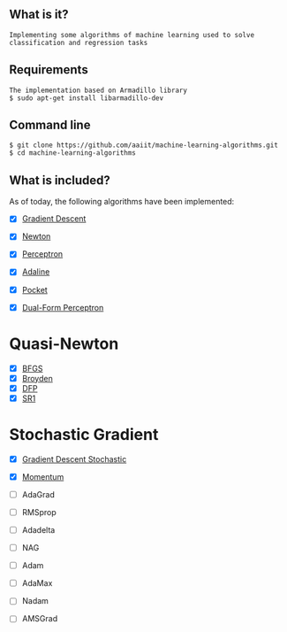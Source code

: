 ## What is it?
	Implementing some algorithms of machine learning used to solve classification and regression tasks
## Requirements
	The implementation based on Armadillo library
	$ sudo apt-get install libarmadillo-dev

## Command line
	$ git clone https://github.com/aaiit/machine-learning-algorithms.git
	$ cd machine-learning-algorithms

## What is included?

As of today, the following algorithms have been implemented:

- [x]  [Gradient Descent](algorithms/GradientDescent.h)
- [x]  [Newton](algorithms/Newton.h)
- [x]  [Perceptron](algorithms/Perceptron.h)
- [x]  [Adaline](algorithms/Adaline.h)
- [x]  [Pocket](algorithms/Pocket.h)
- [x]  [Dual-Form Perceptron](algorithms/dualPerceptron.h)


# Quasi-Newton
- [x]  [BFGS](algorithms/QuasiNewton.h)
- [x]  [Broyden](algorithms/QuasiNewton.h)
- [x]  [DFP](algorithms/QuasiNewton.h)
- [x]  [SR1](algorithms/QuasiNewton.h)

# Stochastic Gradient
- [x]  [Gradient Descent Stochastic](algorithms/GradientDescentStochastic.h)
- [x]  [Momentum](algorithms/Momentum.h)
- [ ]  AdaGrad
- [ ]  RMSprop
- [ ]  Adadelta
- [ ]  NAG
- [ ]  Adam
- [ ]  AdaMax
- [ ]  Nadam
- [ ]  AMSGrad



<!--
## [Report](https://docs.google.com/document/d/1tDZneH6ZPYIAbiMrY0CzOF6ZCR4k3EEQJaOPl8QeyXo/edit?usp=sharing)
## References
1. https://towardsdatascience.com/10-gradient-descent-optimisation-algorithms-86989510b5e9
2. https://koriavinash1.github.io/ai/optimization/svm/Unconstrained-Optimization/
3. Calcul Hissien for logistic cost :https://stats.stackexchange.com/questions/68391/hessian-of-logistic-function
3. Quasi Neuwton : http://thatdatatho.com/2019/08/07/newtons-method-bfgs-linear-regression/
4. wolfe rule : http://thatdatatho.com/2019/07/01/introduction-gradient-descent-line-search/

-->
